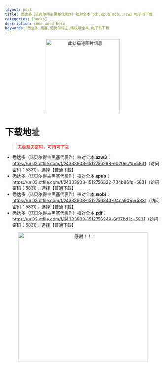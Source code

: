 ```yaml
---
layout: post
title: 悉达多（诺贝尔得主黑塞代表作）校对全本 pdf,epub,mobi,azw3 电子书下载
categories: [books]
description: some word here
keywords: 悉达多,黑塞,诺贝尔得主,精校版全本,电子书下载
---
```


<div align="center"><img src="https://qweree.cn/wp-content/uploads/2025/06/xidaduo.jpg" alt="此处描述图片信息" width="240px" height="auto"></div>

# 下载地址

> <p style="color:red" >无套路无密码，可用可下载</p>

- 悉达多（诺贝尔得主黑塞代表作）校对全本.**azw3**：<https://url03.ctfile.com/f/24333903-1512756298-e020ec?p=5831>（访问密码：5831），选择【普通下载】
- 悉达多（诺贝尔得主黑塞代表作）校对全本.**epub**：<https://url03.ctfile.com/f/24333903-1512756322-734b86?p=5831>（访问密码：5831），选择【普通下载】
- 悉达多（诺贝尔得主黑塞代表作）校对全本.**mobi**：<https://url03.ctfile.com/f/24333903-1512756343-04ca90?p=5831>（访问密码：5831），选择【普通下载】
- 悉达多（诺贝尔得主黑塞代表作）校对全本.**pdf**：<https://url03.ctfile.com/f/24333903-1512756349-6f27bd?p=5831>（访问密码：5831），选择【普通下载】

<div align="center"><img src="https://pic.imgdb.cn/item/6707df6bd29ded1a8ce37031.gif" alt="感谢！！！" width="420px" height="auto"/></div>
